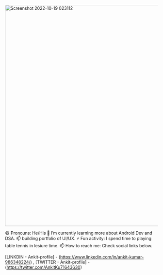 <img width="728" alt="Screenshot 2022-10-19 023112" src="https://user-images.githubusercontent.com/101561408/222526827-d403df8b-4ce6-49e8-adae-4645ee0a82a3.png">


😄 Pronouns: He/His
🔭 I’m currently learning more about Android Dev and DSA.
📫 building portfolio of UI/UX.
⚡ Fun activity: I spend time to playing table tennis in lesiure time.
📫 How to reach me: Check social links below.


  [LINKDIN - Ankit-profile] - (https://www.linkedin.com/in/ankit-kumar-986348224/) ,
  [TWITTER - Ankit-profile] - (https://twitter.com/AnkitKu71643630)

